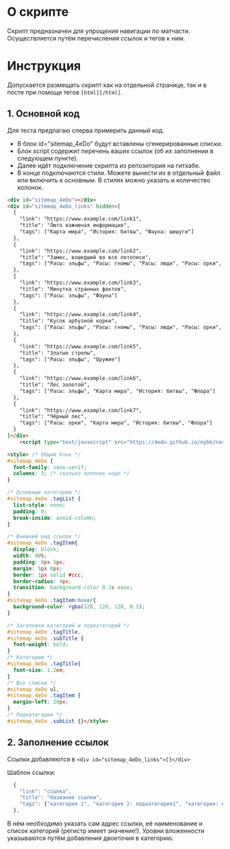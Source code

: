 # О скрипте
Скрипт предназначен для упрощения навигации по матчасти. Осуществляется путём перечисления ссылок и тегов к ним.

# Инструкция
Допускается размещать скрипт как на отдельной странице, так и в посте при помощи тегов `[html][/html]`.

## 1. Основной код
Для теста предлагаю сперва примерить данный код.

- В блок id="sitemap_4eDo" будут вставлены сгенерированные списки.
- Блок script содержит перечень ваших ссылок (об их заполнении в следующем пункте).
- Далее идёт подключение скрипта из репозитория на гитхабе.
- В конце подключаются стили. Можете вынести их в отдельный файл или включить к основным. В стилях можно указать и количество колонок.

``` html
<div id="sitemap_4eDo"></div>
<div id="sitemap_4eDo_links" hidden>[
  {
    "link": "https://www.example.com/link1",
    "title": "Люто важнючая информация",
    "tags": ["Карта мира", "История: битвы", "Фауна: шишуги"]
  },
  {
    "link": "https://www.example.com/link2",
    "title": "Замес, вошедший во все летописи",
    "tags": ["Расы: эльфы", "Расы: гномы", "Расы: люди", "Расы: орки", "История: битвы"]
  },
  {
    "link": "https://www.example.com/link3",
    "title": "Минутка странных фактов",
    "tags": ["Расы: эльфы", "Фауна"]
  },
  {
    "link": "https://www.example.com/link4",
    "title": "Кусок арбузной корки",
    "tags": ["Расы: эльфы", "Расы: гномы", "Расы: люди", "Расы: орки", "История: битвы", "Артефакты"]
  },
  {
    "link": "https://www.example.com/link5",
    "title": "Златые стрелы",
    "tags": ["Расы: эльфы", "Оружие"]
  },
  {
    "link": "https://www.example.com/link6",
    "title": "Лес золотой",
    "tags": ["Расы: эльфы", "Карта мира", "История: битвы", "Флора"]
  },
  {
    "link": "https://www.example.com/link7",
    "title": "Чёрный лес",
    "tags": ["Расы: орки", "Карта мира", "История: битвы", "Флора"]
  }
]</div>
	<script type="text/javascript" src="https://4edo.github.io/mybb/navigation/navigation_generator.js"></script>

<style> /* Общий блок */
#sitemap_4eDo {
  font-family: sans-serif;
  columns: 3; /* сколько колонок надо */
}

/* Основные категории */
#sitemap_4eDo .tagList {
  list-style: none;
  padding: 0;
  break-inside: avoid-column;
}

/* Внешний вид ссылок */
#sitemap_4eDo .tagItem{
  display: block;
  width: 90%;
  padding: 0px 5px;
  margin: 5px 0px;
  border: 1px solid #ccc;
  border-radius: 4px;
  transition: background-color 0.3s ease;
}
#sitemap_4eDo .tagItem:hover{
  background-color: rgba(128, 128, 128, 0.1);
}

/* Заголовки категорий и подкатегорий */
#sitemap_4eDo .tagTitle,
#sitemap_4eDo .subTitle {
  font-weight: bold;
}
/* Категории */
#sitemap_4eDo .tagTitle{
  font-size: 1.2em;
}
/* Все списки */
#sitemap_4eDo ul,
#sitemap_4eDo .tagItem {
  margin-left: 20px;
}
/* Подкатегории */
#sitemap_4eDo .subList {}</style>
```

## 2. Заполнение ссылок
Ссылки добавляются в `<div id="sitemap_4eDo_links">[]</div>`

Шаблон ссылки:
``` js
  {
    "link": "ссылка",
    "title": "Название ссылки",
    "tags": ["категория 1", "категория 2: подкатегория1", "категория: подкатегория2: подподкатегория"]
  },
```
В нём необходимо указать сам адрес ссылки, её наименование и список категорий (регистр имеет значение!). Уровни вложенности указываются путём добавления двоеточия в категорию.
